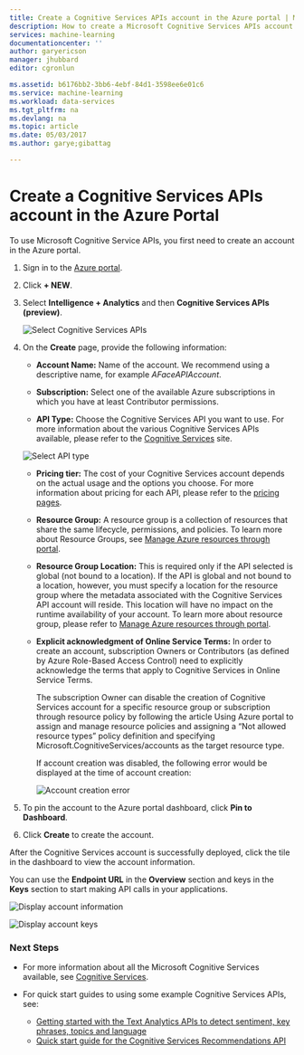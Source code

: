 ```yaml
---
title: Create a Cognitive Services APIs account in the Azure portal | Microsoft Docs
description: How to create a Microsoft Cognitive Services APIs account in the Azure portal.
services: machine-learning
documentationcenter: ''
author: garyericson
manager: jhubbard
editor: cgronlun

ms.assetid: b6176bb2-3bb6-4ebf-84d1-3598ee6e01c6
ms.service: machine-learning
ms.workload: data-services
ms.tgt_pltfrm: na
ms.devlang: na
ms.topic: article
ms.date: 05/03/2017
ms.author: garye;gibattag

---
```


# Create a Cognitive Services APIs account in the Azure Portal

To use Microsoft Cognitive Service APIs, you first need to create an account in the Azure portal.

1. Sign in to the [Azure portal](http://portal.azure.com).

2. Click **+ NEW**.

3. Select **Intelligence + Analytics** and then **Cognitive Services APIs (preview)**.

    ![Select Cognitive Services APIs](media/cognitive-services-apis-create-account/select-cognitive-services-apis.png)

4. On the **Create** page, provide the following information:

    -   **Account Name:** Name of the account. We recommend using a descriptive name, for example *AFaceAPIAccount*.

    -   **Subscription:** Select one of the available Azure
    subscriptions in which you have at least Contributor permissions.

    -   **API Type:** Choose the Cognitive Services API you want to use. For more information about the various Cognitive Services APIs available, please refer to the [Cognitive Services](https://azure.microsoft.com/services/cognitive-services/) site.

    ![Select API type](media/cognitive-services-apis-create-account/list-of-apis.png)

    -   **Pricing tier:** The cost of your Cognitive Services account
    depends on the actual usage and the options you choose. For more
    information about pricing for each API, please refer to the [pricing
    pages](https://azure.microsoft.com/pricing/details/cognitive-services/).

    -   **Resource Group:** A resource group is a collection of resources
    that share the same lifecycle, permissions, and policies. To
    learn more about Resource Groups, see
    [Manage Azure resources through portal](https://docs.microsoft.com/azure/azure-resource-manager/resource-group-portal).

    -   **Resource Group Location:** This is required only if the API selected is
    global (not bound to a location). If the API is global and not bound
    to a location, however, you must specify a location for the resource
    group where the metadata associated with the Cognitive Services API
    account will reside. This location will have no impact on the
    runtime availability of your account. To learn more about resource
    group, please refer
    to [Manage Azure resources through portal](https://docs.microsoft.com/azure/azure-resource-manager/resource-group-portal).

    -   **Explicit acknowledgment of Online Service Terms:** In order to create an account, subscription Owners or Contributors (as defined by Azure Role-Based Access Control) need to explicitly acknowledge the terms that apply to Cognitive Services in Online Service Terms. 

        The subscription Owner can disable the creation of Cognitive Services account for a specific resource group or subscription through resource policy by following the article Using Azure portal to assign and manage resource policies and assigning a “Not allowed resource types” policy definition and specifying Microsoft.CognitiveServices/accounts as the target resource type.

        If account creation was disabled, the following error would be displayed at the time of account creation:

        ![Account creation error](media/cognitive-services-apis-create-account/error-message.png)

<!--
    -   **API Setting:** By default, account creation is disabled until your
    [Azure Account Administrator](https://docs.microsoft.com/azure/active-directory/active-directory-assign-admin-roles)
    explicitly enables it.

        This setting change will apply only to the currently selected API type and location or Resource group location on the panel to the left.

        ![Create Cognitive Services APIs account](media/cognitive-services-apis-create-account/create-account.png)

        > [!NOTE]
        > If you receive a notification that the update setting failed, you are not logged in as an [Account Administrator](https://docs.microsoft.com/azure/billing/billing-add-change-azure-subscription-administrator#types-of-azure-admin-accounts). The Account Administrator must follow the previous steps to enable creation.
        >
        > ![Update setting failed message](./media/cognitive-services-apis-create-account/updatefailed.png)
        
        In some cases, the Account Administrator may not have access to the subscription. If so, have the Service Administrator follow the steps in the [Add or change Azure administrator roles that manage the subscription or service](https://docs.microsoft.com/azure/billing/billing-add-change-azure-subscription-administrator) document.
        
        To find the Account Administrator or Service Administrator for your subscription, select your subscription in the [Azure portal](https://portal.azure.com), and then select __Properties__. The __Account Admin__ and __Service Admin__ information is displayed at the bottom of the properties blade.
        
        ![Subscription properties](./media/cognitive-services-apis-create-account/subscription-properties.png)
        
        Microsoft may use data you send to the Cognitive Services to improve Microsoft products and services. For more information, please refer to the [Microsoft Cognitive Services section](http://www.microsoft.com/Licensing/product-licensing/products.aspx) in the Online Services Terms.
-->

5. To pin the account to the Azure portal dashboard, click **Pin to Dashboard**.

6. Click **Create** to create the account.

After the Cognitive Services account is successfully deployed,
click the tile in the dashboard to view the account information.

You can use the **Endpoint URL** in the **Overview** section and keys in the **Keys** section to start making
API calls in your applications.

![Display account information](media/cognitive-services-apis-create-account/display-account.png)

![Display account keys](media/cognitive-services-apis-create-account/account-keys.png)

### Next Steps

- For more information about all the Microsoft Cognitive Services available, see [Cognitive Services](https://azure.microsoft.com/services/cognitive-services/).

- For quick start guides to using some example Cognitive Services APIs, see:
    - [Getting started with the Text Analytics APIs to detect sentiment, key phrases, topics and language](cognitive-services-text-analytics-quick-start.md)
    - [Quick start guide for the Cognitive Services Recommendations API](cognitive-services-recommendations-quick-start.md)